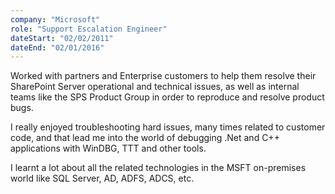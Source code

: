 ```yaml
---
company: "Microsoft"
role: "Support Escalation Engineer"
dateStart: "02/02/2011"
dateEnd: "02/01/2016"
---
```


Worked with partners and Enterprise customers to help them resolve their SharePoint Server operational and technical issues, as well as internal teams like the SPS Product Group in order to reproduce and resolve product bugs.

I really enjoyed troubleshooting hard issues, many times related to customer code, and that lead me into the world of debugging .Net and C++ applications with WinDBG, TTT and other tools.

I learnt a lot about all the related technologies in the MSFT on-premises world like SQL Server, AD, ADFS, ADCS, etc.
